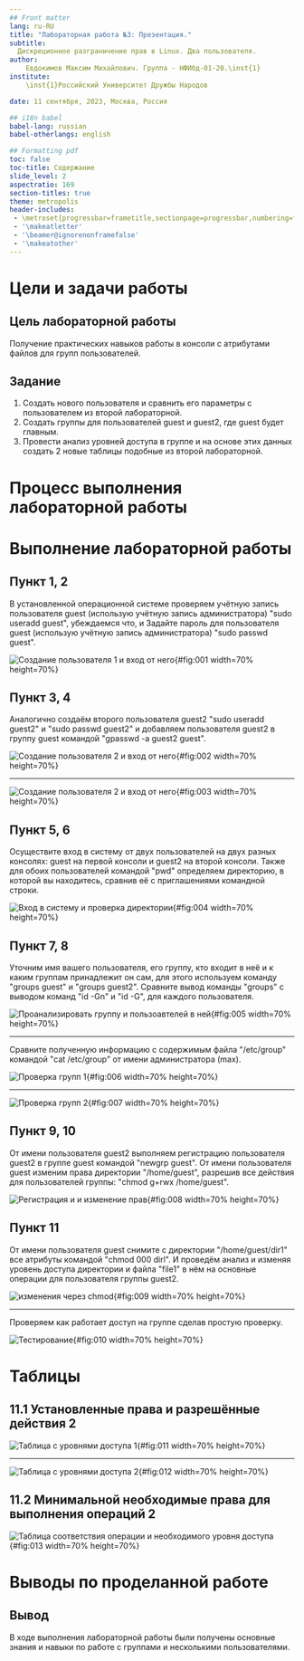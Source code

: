 ```yaml
---
## Front matter
lang: ru-RU
title: "Лабораторная работа №3: Презентация."
subtitle: 
  Дискреционное разграничение прав в Linux. Два пользователя.
author: 
    Евдокимов Максим Михайлович. Группа - НФИбд-01-20.\inst{1}
institute: 
    \inst{1}Российский Университет Дружбы Народов

date: 11 сентября, 2023, Москва, Россия

## i18n babel
babel-lang: russian
babel-otherlangs: english

## Formatting pdf
toc: false
toc-title: Содержание
slide_level: 2
aspectratio: 169
section-titles: true
theme: metropolis
header-includes:
 - \metroset{progressbar=frametitle,sectionpage=progressbar,numbering=fraction}
 - '\makeatletter'
 - '\beamer@ignorenonframefalse'
 - '\makeatother'
---
```


# Цели и задачи работы

## Цель лабораторной работы

Получение практических навыков работы в консоли с атрибутами файлов для групп пользователей.

## Задание

1. Создать нового пользователя и сравнить его параметры с пользователем из второй лабораторной.
2. Создать группы для пользователей guest и guest2, где guest будет главным.
3. Провести анализ уровней доступа в группе и на основе этих данных создать 2 новые таблицы подобные из второй лабораторной.

# Процесс выполнения лабораторной работы

# Выполнение лабораторной работы

## Пункт 1, 2

В установленной операционной системе проверяем учётную запись пользователя guest (использую учётную запись администратора) "sudo useradd guest", убеждаемся что, и Задайте пароль для пользователя guest (использую учётную запись администратора) "sudo passwd guest".

![Создание пользователя 1 и вход от него](image/01.png){#fig:001 width=70% height=70%}

## Пункт 3, 4

Аналогично создаём второго пользователя guest2 "sudo useradd guest2" и "sudo passwd guest2" и добавляем пользователя guest2 в группу guest командой "gpasswd -a guest2 guest".

![Создание пользователя 2 и вход от него](image/02.png){#fig:002 width=70% height=70%}

---

![Создание пользователя 2 и вход от него](image/03.png){#fig:003 width=70% height=70%}

## Пункт 5, 6

Осуществите вход в систему от двух пользователей на двух разных консолях: guest на первой консоли и guest2 на второй консоли. Также для обоих пользователей командой "pwd" определяем директорию, в которой вы находитесь, сравнив её с приглашениями командной строки.

![Вход в систему и проверка директории](image/04.png){#fig:004 width=70% height=70%}

## Пункт 7, 8

Уточним имя вашего пользователя, его группу, кто входит в неё и к каким группам принадлежит он сам, для этого используем команду "groups guest" и "groups guest2". Сравните вывод команды "groups" с выводом команд "id -Gn" и "id -G", для каждого пользователя.

![Проанализировать группу и пользоавтелей в ней](image/05.png){#fig:005 width=70% height=70%}

---

Сравните полученную информацию с содержимым файла "/etc/group" командой "cat /etc/group" от имени администратора (max).

![Проверка групп 1](image/06.png){#fig:006 width=70% height=70%}

---

![Проверка групп 2](image/07.png){#fig:007 width=70% height=70%}

## Пункт 9, 10

От имени пользователя guest2 выполняем регистрацию пользователя guest2 в группе guest командой "newgrp guest". От имени пользователя guest изменим права директории "/home/guest", разрешив все действия для пользователей группы: "chmod g+rwx /home/guest".

![Регистрация и и изменение прав](image/08.png){#fig:008 width=70% height=70%}

## Пункт 11

От имени пользователя guest снимите с директории "/home/guest/dir1" все атрибуты командой "chmod 000 dirl". И проведём анализ и изменяя уровень доступа директории и файла "file1" в нём на основные операции для пользователя группы guest2.

![изменения через chmod](image/09.png){#fig:009 width=70% height=70%}

---

Проверяем как работает доступ на группе сделав простую проверку.

![Тестирование](image/10.png){#fig:010 width=70% height=70%}

# Таблицы

## 11.1 Установленные права и разрешённые действия 2

![Таблица с уровнями доступа 1](image/11.png){#fig:011 width=70% height=70%}

---

![Таблица с уровнями доступа 2](image/12.png){#fig:012 width=70% height=70%}

## 11.2 Минимальной необходимые права для выполнения операций 2

![Таблица соответствия операции и необходимого уровня доступа](image/13.png){#fig:013 width=70% height=70%}

# Выводы по проделанной работе

## Вывод

В ходе выполнения лабораторной работы были получены основные знания и навыки по работе с группами и несколькими пользователями.
